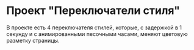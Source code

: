 # Проект "Переключатели стиля"

В проекте есть 4 переключателя стилей, которые, с задержкой в 1 секунду и с анимированными песочными часами, меняют цветовую разметку страницы.
